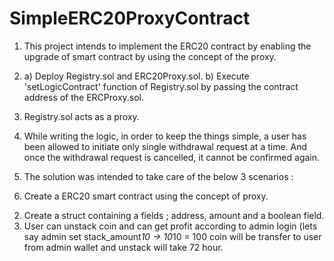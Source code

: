 # SimpleERC20ProxyContract

1) This project intends to implement the ERC20 contract by enabling the upgrade of smart contract by using the concept of the proxy.

2) a) Deploy Registry.sol and ERC20Proxy.sol.
   b) Execute 'setLogicContract' function of Registry.sol by passing the contract address of the ERCProxy.sol.

3) Registry.sol acts as a proxy.

4) While writing the logic, in order to keep the things simple, a user has been allowed to initiate only single withdrawal request at a time. And once the      withdrawal request is cancelled, it cannot be confirmed again.

5) The solution was intended to take care of the below 3 scenarios :

1) Create a ERC20 smart contract using the concept of proxy.
2. Create a struct containing a fields ; address, amount and a boolean field.
3. User can unstack coin and can get profit according to admin login (lets say admin set stack_amount*10 -> 10*10 = 100 coin will be transfer to user from admin wallet and unstack will take 72 hour.



